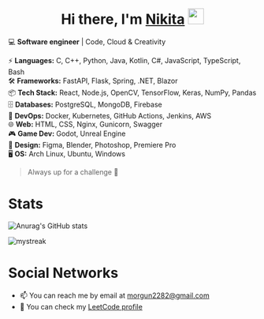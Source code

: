 <h1 align="center">Hi there, I'm <a href="https://www.linkedin.com/in/nikita-morgun123/" target="_blank">Nikita</a> <img src="https://github.com/blackcater/blackcater/raw/main/images/Hi.gif" height="32"/></h1>

💻 **Software engineer** | Code, Cloud & Creativity  

⚡ **Languages:** C, C++, Python, Java, Kotlin, C#, JavaScript, TypeScript, Bash  
🛠 **Frameworks:** FastAPI, Flask, Spring, .NET, Blazor  
📦 **Tech Stack:** React, Node.js, OpenCV, TensorFlow, Keras, NumPy, Pandas  
🗄 **Databases:** PostgreSQL, MongoDB, Firebase  
🚀 **DevOps:** Docker, Kubernetes, GitHub Actions, Jenkins, AWS  
🌐 **Web:** HTML, CSS, Nginx, Gunicorn, Swagger  
🎮 **Game Dev:** Godot, Unreal Engine  
🎨 **Design:** Figma, Blender, Photoshop, Premiere Pro  
🖥 **OS:** Arch Linux, Ubuntu, Windows  

> Always up for a challenge 🚀

# Stats
![Anurag's GitHub stats](https://github-readme-stats.vercel.app/api?username=troubleShooter239&theme=catppuccin_mocha&show_icons=true)

<img src="https://github-readme-streak-stats.herokuapp.com/?user=madushadhanushka&theme=tokyonight" alt="mystreak"/>

# Social Networks
- 📫 You can reach me by email at [morgun2282@gmail.com](mailto:morgun2282@gmail.com)
- 🧠 You can check my [LeetCode profile](https://leetcode.com/u/troubleShooter239/)
